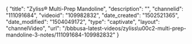 {
    "title": "Zyliss&reg; Multi-Prep Mandoline",
    "description": "",
    "channelid": "111091684",
    "videoid": "109982832",
    "date_created": "1502521365",
    "date_modified": "1504049172",
    "type": "captivate",
    "layout": "channelVideo",
    "url": "\/bbbusa-latest-videos\/zyliss\u00c2-multi-prep-mandoline-3-notes\/111091684-109982832"
}